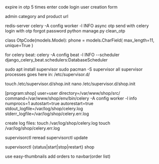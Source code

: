 expire in otp
5 times enter code
login
user creation form

admin category and product url

redis-server
celery -A config worker -l INFO
async otp send with celery
login with otp
forgot password
python manage.py clean_otp


class OtpCode(models.Model):
    phone = models.CharField(
        max_length=11,
        unique=True
    )

for celery beat:
celery -A config beat -l INFO --scheduler django_celery_beat.schedulers:DatabaseScheduler


sudo apt install supervisor
sudo pacman -S supervisor
all supervisor processes goes here in: /etc/supervisor.d/

touch /etc/supervisor.d/shop.init
nano /etc/supervisor.d/shop.init

[program:shop]
user=user
directory=/var/www/shop/src/
command=/var/www/shop/env/bin/celery -A config worker -l info
numprocs=1
autostart=true
autorestart=true
stdout_logfile=/var/log/shop/celery.log
stderr_logfile=/var/log/shop/celery.err.log

create log files:
touch /var/log/shop/celery.log
touch /var/log/shop/celery.err.log

supervisorctl reread
supervisorctl update

supervisorctl {status|start|stop|restart} shop




use easy-thumbnails
add orders to navbar(order list)
